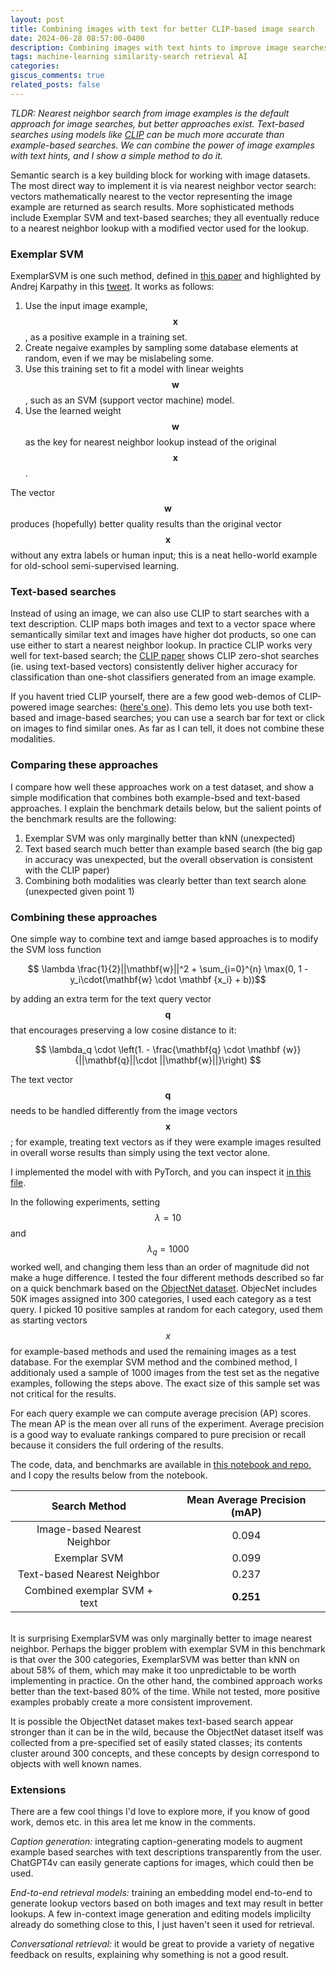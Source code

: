 ```yaml
---
layout: post
title: Combining images with text for better CLIP-based image search
date: 2024-06-28 08:57:00-0400
description: Combining images with text hints to improve image searches
tags: machine-learning similarity-search retrieval AI
categories:
giscus_comments: true
related_posts: false
---
```


*TLDR: Nearest neighbor search from image examples is the default approach for image searches, but better approaches exist. Text-based searches using models like [CLIP](https://openai.com/index/clip/) can be much more accurate than example-based searches. We can combine the power of image examples with text hints, and I show a simple method to do it.*

Semantic search is a key building block for working with image datasets.
The most direct way to implement it is via nearest neighbor vector search: vectors mathematically nearest to the vector representing the image example are returned as search results.
More sophisticated methods include Exemplar SVM and text-based searches; they all eventually reduce to a nearest neighbor lookup with a modified vector used for the lookup.

### Exemplar SVM

ExemplarSVM is one such method, defined in [this paper](https://icml.cc/2012/papers/946.pdf) and highlighted by Andrej Karpathy in this [tweet](https://x.com/karpathy/status/1647025230546886658). It works as follows:
1. Use the input image example, $$\mathbf{x}$$, as a positive example in a training set.
2. Create negaive examples by sampling some database elements at random, even if we may be mislabeling some.
3. Use this training set to fit a model with linear weights $$\mathbf{w}$$, such as an SVM (support vector machine) model.
4. Use the learned weight $$\mathbf{w}$$ as the key for nearest neighbor lookup instead of the original $$\mathbf{x}$$.

The vector $$\mathbf{w}$$ produces (hopefully) better quality results than the original vector $$\mathbf{x}$$ without any extra labels or human input; this is a neat hello-world example for old-school semi-supervised learning.

### Text-based searches
Instead of using an image, we can also use CLIP to start searches with a text description.
CLIP maps both images and text to a vector space where semantically similar text and images have higher dot products, so one can use either to start a nearest neighbor lookup.
In practice CLIP works very well for text-based search;
the [CLIP paper](https://arxiv.org/pdf/2103.00020) shows CLIP zero-shot searches (ie. using text-based vectors) consistently deliver higher accuracy for classification than one-shot classifiers generated from an image example.

If you havent tried CLIP yourself, there are a few good web-demos of CLIP-powered image searches:  ([here's one](https://huggingface.co/spaces/vivin/clip)). This demo lets you use both text-based and image-based searches; you can use a search bar for text or click on images to find similar ones. As far as I can tell, it does not combine these modalities.

### Comparing these approaches

I compare how well these approaches work on a test dataset, and show a simple modification that combines both example-bsed and text-based approaches. I explain the benchmark details below, but the salient points of the benchmark results are the following:

1. Exemplar SVM was only marginally better than kNN (unexpected)
2. Text based search much better than example based search (the big gap in accuracy was unexpected, but the overall observation is consistent with the CLIP paper)
3. Combining both modalities was clearly better than text search alone (unexpected given point 1)

### Combining these approaches

One simple way to combine text and iamge based approaches is to modify the SVM loss function

$$ \lambda \frac{1}{2}||\mathbf{w}||^2 +  \sum_{i=0}^{n} \max(0, 1 - y_i\cdot(\mathbf{w} \cdot \mathbf {x_i} + b))$$

by adding an extra term for the text query vector $$\mathbf{q}$$ that encourages preserving a low cosine distance to it:

$$ \lambda_q \cdot \left(1. - \frac{\mathbf{q} \cdot \mathbf {w}}{||\mathbf{q}||\cdot ||\mathbf{w}||}\right) $$

The text vector $$\mathbf{q}$$ needs to be handled differently from the image vectors $$\mathbf{x}$$;  for example, treating text vectors as if they were example images resulted in overall worse results than simply using the text vector alone.

I implemented the model with with PyTorch, and you can inspect it [in this file](https://github.com/orm011/playground/blob/main/playground/linear_model.py).

In the following experiments, setting  $$ \lambda = 10 $$ and $$\lambda_q = 1000 $$ worked well, and changing them less than an order of magnitude did not make a huge difference.
I tested the four different methods described so far on a quick benchmark based on the [ObjectNet dataset](https://objectnet.dev/).
ObjecNet includes 50K images assigned into 300 categories, I used each category as a test query.
I picked 10 positive samples at random for each category,  used them as starting vectors $$x$$ for example-based methods and used the remaining images as a test database.
For the exemplar SVM method and the combined method, I additionaly used a sample of 1000 images from the test set as the negative examples, following the steps above. The exact size of this sample set was not critical for the results.

For each query example we can compute average precision (AP) scores. The mean AP is the mean over all runs of the experiment. Average precision is a good way to evaluate rankings compared to pure precision or recall because it considers the full ordering of the results.

The code, data, and benchmarks are available in [this notebook and repo](https://github.com/orm011/playground/blob/main/svm_text_exp.ipynb), and I copy the results below from the notebook.

<style>
table {
  width: 100%;
  border-collapse: collapse;
}
/* th {
	border: 1px solid;
} */
</style>

| Search Method | Mean Average Precision (mAP) |
| :------------: | :--------------------------: |
| Image-based Nearest Neighbor |  0.094 |
| Exemplar SVM  |  0.099                       |
| Text-based Nearest Neighbor          |   0.237                      |
| Combined exemplar SVM + text     | **0.251**                    |

<br>
It is surprising ExemplarSVM was only marginally better to image nearest neighbor.
Perhaps the bigger problem with exemplar SVM in this benchmark is that over the 300 categories, ExemplarSVM was better than kNN on about 58% of them, which may make it too unpredictable to be worth implementing in practice.
On the other hand, the combined approach works better than the text-based 80% of the time.
While not tested, more positive examples probably create a more consistent improvement.

It is possible the ObjectNet dataset makes text-based search appear stronger than it can be in the wild,  because the ObjectNet dataset itself was collected from a pre-specified set of easily stated classes; its contents cluster around 300 concepts, and these concepts by design correspond to objects with well known names.

### Extensions
There are a few cool things I'd love to explore more, if you know of good work, demos etc. in this area let me know in the comments.

*Caption generation:* integrating caption-generating models to augment example based searches with text descriptions transparently from the user. ChatGPT4v can easily generate captions for images, which could then be used.

*End-to-end retrieval models:* training an embedding model end-to-end to generate lookup vectors based on both images and text may result in better lookups. A few in-context image generation and editing models implicilty already do something close to this, I just haven't seen it used for retrieval.

*Conversational retrieval:* it would be great to provide a variety of negative feedback on results, explaining why something is not a good result.